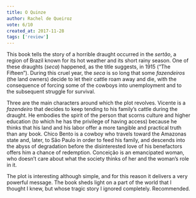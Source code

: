 ```yaml
---
title: O Quinze
author: Rachel de Queiroz
vote: 6/10
created_at: 2017-11-28 
tags: ['review']
---
```


[//]: # (<a target="_blank" rel="noopener" href="http://www.librarything.com/work/481389/details/149033037" title="O Quinze &#40;original edition&#41;"><img alt="O Quinze &#40;original edition&#41;" src="/images/o-quinze.jpg" width="150" /></a>)

This book tells the story of a horrible draught occurred in the _sertão_, a region of Brazil known for its hot weather and its short rainy season. One of these draughts (_seca_) happened, as the title suggests, in 1915 (“The Fifteen”). During this cruel year, the _seca_ is so long that some _fazendeiros_ (the land owners) decide to let their cattle roam away and die, with the consequence of forcing some of the cowboys into unemployment and to the subsequent struggle for survival.

Three are the main characters around which the plot revolves. Vicente is a _fazendeiro_ that decides to keep tending to his family’s cattle during the draught. He embodies the spirit of the person that scorns culture and higher education (to which he has the privilege of having access) because he thinks that his land and his labor offer a more tangible and practical truth than any book. Chico Bento is a cowboy who travels toward the Amazonas state and, later, to São Paulo in order to feed his family, and descends into the abyss of degradation before the disinterested love of his benefactors offers him a chance of redemption. Conceição is an emancipated woman, who doesn’t care about what the society thinks of her and the woman’s role in it.

The plot is interesting although simple, and for this reason it delivers a very powerful message. The book sheds light on a part of the world that I thought I knew, but whose tragic story I ignored completely. Recommended.


      
